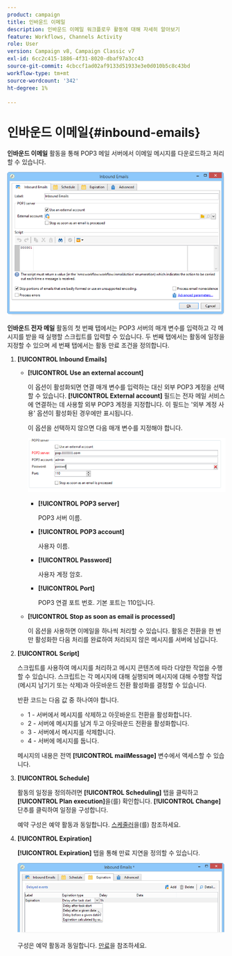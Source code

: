 ```yaml
---
product: campaign
title: 인바운드 이메일
description: 인바운드 이메일 워크플로우 활동에 대해 자세히 알아보기
feature: Workflows, Channels Activity
role: User
version: Campaign v8, Campaign Classic v7
exl-id: 6cc2c415-1886-4f31-8020-dbaf97a3cc43
source-git-commit: 4cbccf1ad02af9133d51933e3e0d010b5c8c43bd
workflow-type: tm+mt
source-wordcount: '342'
ht-degree: 1%

---
```


# 인바운드 이메일{#inbound-emails}



**인바운드 이메일** 활동을 통해 POP3 메일 서버에서 이메일 메시지를 다운로드하고 처리할 수 있습니다.

![](assets/email_rec_edit_1.png)

**인바운드 전자 메일** 활동의 첫 번째 탭에서는 POP3 서버의 매개 변수를 입력하고 각 메시지를 받을 때 실행할 스크립트를 입력할 수 있습니다. 두 번째 탭에서는 활동에 일정을 지정할 수 있으며 세 번째 탭에서는 활동 만료 조건을 정의합니다.

1. **[!UICONTROL Inbound Emails]**

   * **[!UICONTROL Use an external account]**

     이 옵션이 활성화되면 연결 매개 변수를 입력하는 대신 외부 POP3 계정을 선택할 수 있습니다. **[!UICONTROL External account]** 필드는 전자 메일 서비스에 연결하는 데 사용할 외부 POP3 계정을 지정합니다. 이 필드는 &#39;외부 계정 사용&#39; 옵션이 활성화된 경우에만 표시됩니다.

     이 옵션을 선택하지 않으면 다음 매개 변수를 지정해야 합니다.

     ![](assets/email_rec_edit_1b.png)

      * **[!UICONTROL POP3 server]**

        POP3 서버 이름.

      * **[!UICONTROL POP3 account]**

        사용자 이름.

      * **[!UICONTROL Password]**

        사용자 계정 암호.

      * **[!UICONTROL Port]**

        POP3 연결 포트 번호. 기본 포트는 110입니다.

   * **[!UICONTROL Stop as soon as email is processed]**

     이 옵션을 사용하면 이메일을 하나씩 처리할 수 있습니다. 활동은 전환을 한 번만 활성화한 다음 처리를 완료하여 처리되지 않은 메시지를 서버에 남깁니다.

1. **[!UICONTROL Script]**

   스크립트를 사용하여 메시지를 처리하고 메시지 콘텐츠에 따라 다양한 작업을 수행할 수 있습니다. 스크립트는 각 메시지에 대해 실행되며 메시지에 대해 수행할 작업(메시지 남기기 또는 삭제)과 아웃바운드 전환 활성화를 결정할 수 있습니다.

   반환 코드는 다음 값 중 하나여야 합니다.

   * 1 - 서버에서 메시지를 삭제하고 아웃바운드 전환을 활성화합니다.
   * 2 - 서버에 메시지를 남겨 두고 아웃바운드 전환을 활성화합니다.
   * 3 - 서버에서 메시지를 삭제합니다.
   * 4 - 서버에 메시지를 둡니다.

   메시지의 내용은 전역 **[!UICONTROL mailMessage]** 변수에서 액세스할 수 있습니다.

1. **[!UICONTROL Schedule]**

   활동의 일정을 정의하려면 **[!UICONTROL Scheduling]** 탭을 클릭하고 **[!UICONTROL Plan execution]**&#x200B;을(를) 확인합니다. **[!UICONTROL Change]** 단추를 클릭하여 일정을 구성합니다.

   예약 구성은 예약 활동과 동일합니다. [스케줄러](scheduler.md)을(를) 참조하세요.

1. **[!UICONTROL Expiration]**

   **[!UICONTROL Expiration]** 탭을 통해 만료 지연을 정의할 수 있습니다.

   ![](assets/email_rec_edit_3.png)

   구성은 예약 활동과 동일합니다. [만료](define-approvals.md)을 참조하세요.
